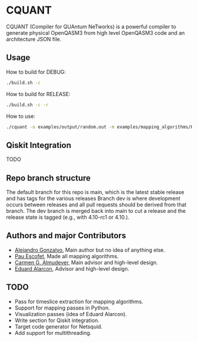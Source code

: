 # CQUANT
CQUANT (Compiler for QUAntum NeTworks) is a powerful compiler to generate physical OpenQASM3 from high level OpenQASM3 code and an architecture JSON file.

## Usage

How to build for DEBUG:
```bash
./build.sh -c 
```

How to build for RELEASE:
```bash
./build.sh -c -r
```

How to use:
```bash
./cquant -o examples/output/random.out -m examples/mapping_algorithms/HQA/cquant_test.py examples/input/random.qasm
```
## Qiskit Integration
TODO

## Repo branch structure
The default branch for this repo is main, which is the latest stable release and has tags for the various releases Branch dev is where development occurs between releases and all pull requests should be derived from that branch. The dev branch is merged back into main to cut a release and the release state is tagged (e.g., with 4.10-rc1 or 4.10.).

## Authors and major Contributors
- [Alejandro Gonzalvo](https://www.linkedin.com/in/alejandro-gonzalvo-hidalgo-a9585918b/), Main author but no idea of anything else.
- [Pau Escofet](https://www.linkedin.com/in/pau-escofet-15ba31180/), Made all mapping algorithms.
- [Carmen G. Almudever](https://www.linkedin.com/in/carmengalmudever/), Main advisor and high-level design.
- [Eduard Alarcon](https://www.linkedin.com/in/eduard-alarcon-b5186ba8/), Advisor and high-level design. 

## TODO
- Pass for timeslice extraction for mapping algorithms.
- Support for mapping passes in Python.
- Visualization passes (idea of Eduard Alarcon).
- Write section for Qiskit integration.
- Target code generator for Netsquid.
- Add support for multithreading.